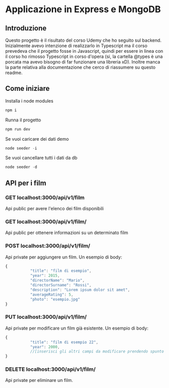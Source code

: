 # Applicazione in Express e MongoDB 
## Introduzione
Questo progetto è il risultato del corso Udemy che ho seguito sul backend. Inizialmente avevo intenzione di realizzarlo in Typescript ma il corso prevedeva che il progetto fosse in Javascript, quindi per essere in linea con il corso ho rimosso Typescript in corso d'opera (si, la cartella @types è una porcata ma avevo bisogno di far funzionare una libreria xD).
Inoltre manca la parte relativa alla documentazione che cerco di riassumere su questo readme.

## Come iniziare

Installa i node modules
```js
npm i
```
Runna il progetto
```js
npm run dev
```
Se vuoi caricare dei dati demo
 ```js
node seeder -i
```
Se vuoi cancellare tutti i dati da db
 ```js
node seeder -d
```

## API per i film

### GET localhost:3000/api/v1/film
Api public per avere l'elenco dei film disponibili
### GET localhost:3000/api/v1/film/<id>
Api public per ottenere informazioni su un determinato film
### POST localhost:3000/api/v1/film/
Api private per aggiungere un film. Un esempio di body:
 ```js
 {
            "title": "film di esempio",
            "year": 2015,
            "directorName": "Mario",
            "directorSurname": "Rossi",
            "description": "Lorem ipsum dolor sit amet",
            "averageRating": 5,
            "photo": "esempio.jpg"
}
```
### PUT localhost:3000/api/v1/film/<id>
Api private per modificare un film già esistente. Un esempio di body:
 ```js
 {
            "title": "film di esempio 22",
            "year": 2000,
            //[inserisci gli altri campi da modificare prendendo spunto dalla post]
}
```
### DELETE localhost:3000/api/v1/film/<id>
Api private per eliminare un film.